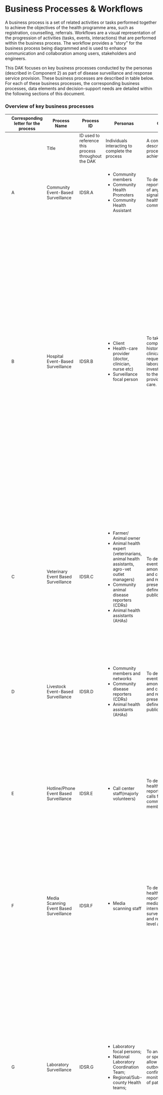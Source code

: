# Business Processes & Workflows

A business process is a set of related activities or tasks performed together to achieve the objectives of the health programme area, such as registration, counselling, referrals. Workflows are a visual representation of the progression of activities (tasks, events, interactions) that are performed within the business process. The workflow provides a “story” for the business process being diagrammed and is used to enhance communication and collaboration among users, stakeholders and engineers.

This DAK focuses on key business processes conducted by the personas (described in Component 2) as part of disease surveillance and response service provision. These business processes are described in table below. For each of these business processes, the corresponding business processes, data elements and decision-support needs are detailed within the following sections of this document. 


### Overview of key business processes

<table class="table table-bordered table-hover table-striped">
    <thead>
        <tr>
            <th></th>
            <th>Corresponding letter for the process</th>
            <th>Process Name</th>
            <th>Process ID</th>
            <th>Personas</th>
            <th>Objectives</th>
            <th>Task set</th>
        </tr>
    </thead>
    <tbody>
    <tr>
            <td></td>
            <td></td>
            <td>Title</td>
            <td>ID used to
            reference this
            process
            throughout the
            DAK
            </td>
            <td>Individuals
            interacting to
            complete the
            process
            </td>
            <td>A concrete
            statement
            describing what
            the process
            seeks to achieve
            </td>
            <td>The general set of activities performed within the process</td>
    </tr>
    <tr>
            <td></td>
            <td>A</td>
            <td>Community Event-Based Surveillance</td>
            <td>IDSR.A</td>
            <td>
                <ul>
                    <li>Community members</li>
                    <li>Community Health Promoters</li>
                    <li>Community Health Assistant</li>
                </ul>
            </td>
            <td>To detect, verify and report the presence of any pre-defined signals for public health events at the community level.</td>
            <td>
            <p><em> Starting point: The CHW/CHP receives signal information, and reports to CHAs.</em> </p>
            <ul>
                <li>Triage and verifies the signal</li>
                <li>Send report to sub county officials</li>
            </ul>
            </td>
    </tr>
    <tr>
            <td></td>
            <td>B</td>
            <td>Hospital Event-Based Surveillance</td>
            <td>IDSR.B</td>
            <td>
                <ul>
                    <li>Client</li>
                    <li>Health-care provider (doctor, clinician, nurse etc)</li>
                    <li>Surveillance focal person</li>
                </ul>
            </td>
            <td>To take a comprehensive client history, conduct a clinical examination, request for laboratory investigation, report to the next level and provide medical care.</td>
            <td>
            <p><em>Starting point: Client visits the health facility to seek medical attention.</em></p>
            <ul>
                <li>Take client history and perform clinical examination</li>
                <li>Identify suspected cases based on clinical symptoms and examination.</li>
                <li>Notify/Send a report to the SFP of suspected cases/events of public health importance.</li>
                <li>Request lab test for further investigation.</li>
                <li>Specimen transfer to referral lab, fill referral form, lab request form and complete MOH 502</li>
                <li>The referral lab sends an investigation report to the requesting facility.</li>
                <li>The HCW proceeds to provide medical care to the client with confirmed cases.</li>
                <li>The results of the confirmed case and sample are sent to the National referral lab.</li>
                <li>Once the case is confirmed at the national referral lab, the outbreak/case report may be communicated with the public.</li>
            </ul>
            </td>
    </tr>
    <tr>
            <td></td>
            <td>C</td>
            <td>Veterinary Event Based Surveillance</td>
            <td>IDSR.C</td>
            <td>
                <ul>
                    <li>Farmer/ Animal owner</li>
                    <li>Animal health expert (veterinarians, animal health assistants, agro-vet outlet managers)</li>
                    <li>Community animal disease reporters (CDRs)</li>
                    <li>Animal health assistants (AHAs)</li>
                </ul>
            </td>
            <td>To detect zoonotic events in animals, amongst themselves and contacts, verify and report the presence of any pre-defined signals for public health events</td>
            <td>
            <p><em>Starting point: Client reports of animal disease symptoms or outbreak of disease in animals.</em></p>
            <ul>
                <li>Animal health expert gathers clinical information, conducts a clinical examination and lab investigations.</li>
                <li>Verifies if a pre-defined signal is considered a detected signal.</li>
                <li>Report all the detected signals to the AHAs/CHAs</li>
                <li>Triages and verifies as true event</li>
                <li>Sends a report to the sub county for risk assessment and response.</li>
            </ul>
            </td>
    </tr>
    <tr>
            <td></td>
            <td>D</td>
            <td>Livestock Event-Based Surveillance</td>
            <td>IDSR.D</td>
            <td>
                <ul>
                    <li>Community members and networks</li>
                    <li>Community disease reporters (CDRs)</li>
                    <li>Animal health assistants (AHAs)</li>
                </ul>
            </td>
            <td>To detect zoonotic events in animals, amongst themselves and contacts, verify and report the presence of any pre-defined signals for public health events.</td>
            <td>
            <p><em>Starting point: Client reports of animal disease symptoms or outbreak of disease in animals.</em></p>
            <ul>
                <li>Community members report all the detected signals to the CDRs.</li>
                <li>CDRs report all the detected signals to the AHAs.</li>
            </ul>
            </td>
    </tr>
    <tr>
            <td></td>
            <td>E</td>
            <td>Hotline/Phone Event Based Surveillance </td>
            <td>IDSR.E</td>
            <td>
                <ul>
                    <li>Call center staff(majorly volunteers)</li>
                </ul>
            </td>
            <td>To detect public health events reported through calls from community members.</td>
            <td>
            <p><em>Starting point: The call center receives a call reporting an event.</em></p>
            <ul>
                <li>The call center staff reports event to county EOC contacts to verify and confirm event.</li>
                <li>The event is also displayed on the dashboard, and put on alert mode.</li>
                <li>Once the event has been verified, it is put on response mode.</li>
                <li>The EOC then proceeds to contact the related respondents, e..g. Fire department</li>
            </ul>
            </td>
    </tr>
    <tr>
            <td></td>
            <td>F</td>
            <td>Media Scanning Event Based Surveillance</td>
            <td>IDSR.F</td>
            <td>
                <ul>
                    <li>Media scanning staff</li>
                </ul>
            </td>
            <td>To detect public health events reported through media sources or internet bio-surveillance systems and report to next level authorities. </td>
            <td>
            <p><em>Starting point: Manual Media Scanning by dedicated staff or digital surveillance system scanning of online sources for health events and emerging threats .</em></p>
            <ul>
                <li>Match signals with pre-defined signals.</li>
                <li>Report all detected signals to the CHA/AHA or  sub county for risk assessment and response.</li>
            </ul>
            </td>
    </tr>
    <tr>
            <td></td>
            <td>G</td>
            <td>Laboratory Surveillance</td>
            <td>IDSR.G</td>
            <td>
                <ul>
                    <li>Laboratory focal persons;</li>
                    <li>National Laboratory Coordination Team;</li>
                    <li>Regional/Sub-county Health teams;</li>
                </ul>
            </td>
            <td>To analyse samples or specimens to allow for detection of outbreaks, confirmation, and monitoring mutations of pathogens.</td>
            <td>
            <p><em>Starting point: A health worker orders a lab test for a suspected case. </em></p>
            <ul>
                <li>Specimen collected, labeled and transported to the designated health facility or national lab according to SOPs.</li>
                <li> The lab analyses the sample/specimen and generates results. </li>
                <li>Results are shared with the requesting facility and SCDSC. </li>
                <li>If necessary, samples are sent for confirmatory testing at the national lab.</li>
                <li>Confirmed lab results are entered into KHIS for national reporting.</li>
                <li>Global / Collaborating Reference Laboratories may also conduct additional analysis on referred specimens or isolates as appropriate</li>
            </ul>
            </td>
    </tr>
    <tr>
            <td></td>
            <td>H</td>
            <td>Point of Entry Surveillance</td>
            <td>IDSR.H</td>
            <td>
                <ul>
                    <li>POE Surveillance Officer </li>
                    <li>Immigration Officer</li>
                    <li>Sub county disease surveillance coordinator</li>
                    <li>POE RRT</li>
                </ul>
            </td>
            <td>To detect, report and respond to ill travellers with suspected/confirmed cases of communicable diseases or other public health events.</td>
            <td>
            <p><em>Starting point: During screening, port health Staff  detects an ill traveller <strong>OR</strong> Conveyance crew (Airline/ship/train/bus)  report/notify of ill travelers or deaths on board</em></p>
            <ul>
                <li>POE surveillance officers, immigration officers assess ill travellers for potential public health risk  </li>
                <li>Rapid isolation of ill traveller if they meet the standard case definition of specific notifiable disease</li>
                <li>Rapid assessment by standby health teams to determine if a communicable disease of public health concern is suspected</li>
                <li>Notify the sub county disease surveillance coordinator (SCDSC) and port health RRT</li>
                <li>Safe transportation of severely ill travelers or those with a suspected communicable disease of public health concern to designated nearby health facility</li>
                <li>Notify the health facility of the suspected case and provide them with the necessary information for preparedness</li>
                <li>Report suspected cases  to SCDSC immediately, ensure proper documentation, and  institute public health measures including IPC ,</li>
                <li>Conduct contact tracing and follow up of contacts</li>
                <li> activate the POE Public Health Contingency Plan.</li>
                <li>Risk communication to the point of entry community.</li>
                <li>Cross-border coordination  Port health officer will liaise with counterpart  in neighbouring country to relay info on traveller with suspected case of public health concern</li>
            </ul>
            </td>
    </tr>
    <tr>
            <td></td>
            <td>I</td>
            <td>Acute Humanitarian Emergency</td>
            <td>IDSR.I</td>
            <td>
                <ul>
                    <li>National Disease Surveillance Coordinators</li>
                    <li>County and Subcounty disease surveillance officers</li>
                    <li>County and National PHEOC</li>
                    <li>Rapid Response Team</li>
                    <li>Incident Management Team</li>
                </ul>
            </td>
            <td>To track emerging health threats, detect outbreaks early, and guide emergency interventions.</td>
            <td>
            <p><em>tarting point: Risk Assessment & Priority Disease Identification</em></p>
            <ul>
                <li>Identification of new cases</li>
                <li>Automated analysis on aggregated data is conducted to document and describe disease trends and crossing of thresholds</li>
                <li>Verification of alerts</li>
                <li>Outbreak invstigation</li>
                <li>Outbreak response</li>
                <li>Re-establishment all the IDSR structures and focal points and After-Action Review (AAR) by MoH</li>
            </ul>
            </td>
    </tr>
    <tr>
            <td></td>
            <td>J</td>
            <td>Food Surveillance</td>
            <td>IDSR.J</td>
            <td>
                <ul>
                    <li>County and Sub county public health officers</li>
                </ul>
            </td>
            <td>To detect and manage food borne outbreaks early</td>
            <td>
            <p><em>Starting point: Reception of sampling prompt</em></p>
            <ul>
                <li>Fill sampling Form</li>
                <li>Submit form and specimen to County/ National Lab</li>
                <li>Send results to public health officers</li>
                <li>Destruction of contaminated food substances</li>
            </ul>
            </td>
    </tr>
    <tr>
            <td></td>
            <td>K</td>
            <td>Reporting and monitoring of indicators</td>
            <td>IDSR.K</td>
            <td>
                <ul>
                    <li>Health facility, County and Subcounty disease surveillance focal persons</li>
                </ul>
            </td>
            <td></td>
            <td>
            <p><em>Starting point: Detection and Initial report by the fastest means possible (telephone, e-mail, text message, social media) to Sub county health team</em></p>
            <ul>
                <li>Submit follow up standardized case-based report and matching lab request </li>
                <li>Weekly Data Analysis at Sub-County Level</li>
                <li>Weekly Reporting of Immediate Notifiable Diseases</li>
                <li>If no cases of a reportable disease are detected, a zero (0) is recorded in the reporting form.</li>
                <li>Summary data for endemic diseases is reported monthly to the sub county.</li>
                <li>Sub-county reports are uploaded to the Kenya Health Information System (KHIS) for national and county-level access</li>
                <li>If a potential Public Health Emergency of International Concern (PHEIC) is suspected, the Sub-County Disease Surveillance Coordinator should report to the DDSR and County Surveillance Coordinator immediately using the fastest means.</li>
            </ul>
            </td>
    </tr>
    </tbody>
</table>

### Business process symbols used in workflows
<table class="table table-hover table-striped table-bordered">
    <thead>
        <tr>
            <th>Symbol</th>
            <th>Symbol Name</th>
            <th>Description</th>
        </tr>
    </thead>
    <tbody>
    <tr>
            <td><img title="Pool" alt="Pool" src="/input/images/pool.png"/></td>
            <td><strong>Pool</strong></td>
            <td>
            The pool assumes process control – in other words, it assigns the tasks. A pool consists of one or more “swim lanes” that depict all the individuals or types of users that are involved in carrying out the business process or workflow. Diagrams should be clear, neat and easy for all viewers to understand the relationships across the different swim lanes. For example, a pool would depict the business process of conducting an outreach activity, which involves multiple stakeholders represented by different lanes in that pool. <br>
            A business process diagram can contain two or more pools that connect through message flows (messages received from outside of the pool). This indicates different process owners collaborating and exchanging information.
            For example, in the case of a referral, the health facility “A” (the referring facility) represents the process owner that assigns internally the tasks for the actors represented as swim lanes in the pool.  The health facility “B” (the receiving facility) has allocated its own pool and it’s considered a different process owner, with the same role. These 2 facilities exchange information relevant for a referral (client history, referral details, etc.), represented as message flows, but each facility has control only over the internal activities, without directly impacting the activities of the other facility.
            </td>
    </tr>
    <tr>
            <td><img title="Swim Lane" alt="Swim Lane" src="/input/images/swim_lane.png"/></td>
            <td><strong>Swim Lane</strong></td>
            <td>Each individual or type of user is assigned to a swim lane, a designated area for noting the activities performed or expected of that specific actor. For example, a family planning health worker may have one swim lane; the supervisor would be in another swim lane; the clients/patients would be classified in another swim lane. If the activities can be performed by either actor, then those activities can be depicted overlapping the two relevant swim lanes.
            </td>
    </tr>
    <tr>
            <td><img title="Start event or Trigger Event" alt="Start event or Trigger Event" src="/input/images/start_event.png"/></td>
            <td><strong>Start event or Trigger Event</strong></td>
            <td>The workflow diagram should contain both a start and an end event, defining the beginning and completion of the task, respectively.</td>
    </tr>
    <tr>
            <td><img title="Start event message" alt="Start event message" src="/input/images/start_event_message.png"/></td>
            <td><strong>Start event message</strong></td>
            <td>This is a type of a start event. In some instances, the workflow can start with a message. A “message” in business process model and notation does not mean only letters, emails or calls, but includes also information exchanged between 2 different systems, such as data exchange, notifications, etc. Any action that refers to a specific addressee and represents or contains information for the addressee is a message.</td>
    </tr>
    <tr>
            <td><img title="End Event" alt="End Event" src="/input/images/end_event.png"/></td>
            <td><strong>End Event</strong></td>
            <td>There can be multiple end events depicted across multiple swimlanes in a business process diagram. However, for diagram clarity, there should only be one end event per swim lane.</td>
    </tr>
    <tr>
            <td><img title="Activity, Process, Step or Task" alt="Activity, Process, Step or Task" src="/input/images/activity_task_process.png"/></td>
            <td><strong>Activity, Process, Step or Task</strong></td>
            <td>Each activity should start with a verb, e.g. for example, “Register client”, or “Calculate risk”. Between the start and end of a task, there should be a series of activities noted - in the successive actions performed by the actor for that swim lane. There can also be sub-processes within each activity (see next row).</td>
    </tr>
    <tr>
            <td><img title="Activity with sub-process" alt="Activity with sub-process" src="/input/images/activity_with_subprocess.png"/></td>
            <td><strong>Activity with sub-process</strong></td>
            <td>This symbol denotes an activity that has a much longer sub-process, to be detailed in another diagram. If the diagram starts to become too complex and unhelpful, the sub-process symbol should be used to reference this sub-another process depicted on another diagram page. (Activity with sub-process in grey box is not covered in this DAK).
            </td>
    </tr>
    <tr>
            <td><img title="Activity with business rule" alt="Activity with business rule" src="/input/images/activity_with_business_rule.png"/></td>
            <td><strong>Activity with business rule</strong></td>
            <td>This denotes a decision-making activity that requires the business rule, decision-support logic or scheduling logic, to be detailed in a decision-support table. This means that the logic described in the decision-support table will come into play during this activity as outlined in the business process. This is usually reserved for complex decisions. 
            </td>
    </tr>
    <tr>
            <td><img title="Sequence flow" alt="Sequence flow" src="/input/images/sequence_flow.png"/></td>
            <td><strong>Sequence flow</strong></td>
            <td>This symbol denotes the flow direction from one process to the next. The end event should not have any output arrows. All symbols (except Start event) may have an unlimited number of input arrows. All symbols (except End event and the Gateway) should have one and only one output arrow, leading to a new symbol, looping back to a previously used symbol, or pointing to the Eend event symbol. Connecting arrows should not intersect (cross) each other. 
            </td>
    </tr>
    <tr>
            <td><img title="Message flow" alt="Message flow" src="/input/images/message_flow.png"/></td>
            <td><strong>Message flow</strong></td>
            <td>This denotes the flow of data or information from one process to another. This is usually used for when data are shared across pools. 
            </td>
    </tr>
    <tr>
            <td><img title="Exclusive Gateway" alt="Gateway" src="/input/images/exclusive_gateway.png"/></td>
            <td><strong>Exclusive Gateway</strong></td>
            <td>This symbol is used to depict a fork, or decision point, in the workflow, which may be a simple binary (e.g. yes/no) filter with two corresponding output arrows, or a different set of outputs. <br>
            There should only be two different outputs that originate from the decision point. If you find yourself needing more than two output or sequence flow arrows, you most likely are trying to depict decision-support logic or a business rule. This should be depicted as an activity with business rule (above) instead. </td>
    </tr>
    <tr>
            <td><img title="Parallel Gateway" alt="Parallel Gateway" src="/input/images/parallel_gateway.png"/></td>
            <td><strong>Parallel Gateway</strong></td>
            <td>The parallel gateway can be used to model concurrency in a process. This type of gateway allows forking into multiple paths of execution or joining multiple incoming paths of execution. An important difference with other gateway types is that the parallel gateway does not evaluate conditions. </td>
    </tr>
    <tr>
            <td><img title="Throw – Link" alt="Throw – Link" src="/input/images/throw_link.png"/></td>
            <td><strong>Throw – Link</strong></td>
            <td>The “Throw–Link” serves as the start of an off-page connector. It is the end of the process when there is no more room on your page for that workflow. It is the end of a process on your current page or the end of a sub-process that is part of a larger process. When used, there will need to be a corresponding “Catch–Link” on the other page that shows the continuation of the workflow.  that follows the “Throw–Link”. 
            </td>
    </tr>
    <tr>
            <td><img title="Catch – Link" alt="Catch – Link" src="/input/images/catch_link.png"/></td>
            <td><strong>Catch – Link</strong></td>
            <td>The “Catch–Link” serves as an off-page connector. It is the start of a new process that follows a previous process, a continuation of a process from a previous page,  on a different page from the “Throw – Link” or the start of a sub-process that is part of a larger process. Every “CatchLink” needs to align with at least one corresponding There needs to be a “Throw–Link” that is aligned to the prior process diagram “Catch – Link”. 
            </td>
    </tr>
    <tr>
            <td><img title="Ad hoc subprocess" alt="Ad Hoc subprocess" src="/input/images/ad_hoc_subprocess.png"/></td>
            <td><strong>Ad hoc subprocess</strong></td>
            <td>An ad hoc subprocess can contain multiple activities (tasks or subprocesses), which can be executed in any order, executed several times, or skipped. However, not all these activities need to be finished before moving on to the next activity.
            </td>
    </tr>
    <tr>
            <td><img title="Loop activity" alt="Loop activity" src="/input/images/loop_activity.png"/></td>
            <td><strong>Loop activity</strong></td>
            <td>This “Loop Activity” or loop task symbolizes an activity or task that is repeated until it no longer needs to be repeated. For example, vaccine administration can happen as many times as the number of vaccines that need to be given. 
            </td>
    </tr>
    </tbody>
</table>

### Overview of IDSR Processes
<div class="text-center">
<img title="Event Based Surveillance" alt="Event Based Surveillance" src="/input/images/event_based_surveillance.png"/>
<br>
<p><strong>Signal triage</strong> is the process of sorting out (filtering) reported signals to identify which ones are mostly likely to be real events.</p>
<p> Guiding triage questions: <br>
1. Does the reported information match any pre-defined EBS signal? <br>
2. Is the information relevant for EWAR? (Is it on-going?) <br>
3. Has the signal not been reported previously (Not a duplicate)? <br>
Any signal that gets a “YES” response to all the three questions is subjected to verification <br>
</p>
<p><strong>Risk Assessment</strong> is the process of determining the level of risk of an event poses to public health and recommending the appropriate level response needed</p>
<p>Tools such as risk characterization matrix can be used to guide decision making.</p>
<img title="Risk Characterization Matrix" alt="Risk Characterization Matrix" src="/input/images/risk_characterization_matrix.png"/> 
</div>


### Workflow A: Community event based surveillance (CEBS) business process

<div class="text-center">
<img title="Community-Event-Based Surveillance Workflow" alt="Community-Event-based surveillance Workflow" src="/input/images/community_event_based_surveillance.png"/>
<br>
<p><strong>Objective: </strong> To detect, verify and report the presence of any pre-defined signals for public health events at the community level. </p>
<p><strong> Community Event Based Surveillance pre-defined signals: </strong></p>
<p> 
<ul>
<li>Two or more people presenting with similar signs and symptoms in a community within a week</li>
<li>Any death in the Community</li>
<li>Any child under 15 years with sudden weakness of the legs or arms </li>
<li>Increase in number of people older than 5 years with lots of watery diarrhea</li>
<li>Increased sickness including abortions and/or deaths of animals (wild or domestic and poultry/ birds or fish)</li>
<li>Any event that causes public health anxiety/concern  </li>
</ul>
</p>
</div>

### Workflow B:  Health Facility EBS business process
<div class="text-center">
<img title="Health facility event-based surveillance Workflow" alt="Health facility event-based surveillance Workflow" src="/input/images/health_facility_event_based_surveillance_workflow.png"/>
<br>
<p><strong>Objective: </strong>To promptly diagnose and report events that are likely to present threats to public health at health facilities by health care workers.</p>
<p><strong>Health Facility EBS pre-defined signals: </strong></p>
<p>
<ul>
<li>Two or more cases with similar symptoms and signs from the same community, social grouping, or function that required hospitalization within a week</li>
<li>Any healthcare worker who develops signs and symptoms during/after caring for a patient with similar illness</li>
<li>An increase in the number of patients (outpatients and inpatients); laboratory requests; prescriptions; etc. at the health facility</li>
</ul>
</p>
</div>

### Workflow C: Veterinary EBS business process
<div class="text-center">
<img title="Veterinary Event-Based Surveillance Workflow" alt="Veterinary Event-Based Surveillance Workflow" src="/input/images/veterinary_event_based_surveillance_workflow.png"/>
<br>
<p><strong>Objective: </strong>To detect zoonotic events in animals, amongst themselves and contacts, verify and report the presence of any pre-defined signals for public health events.</p>
<p><strong>Veterinary EBS pre-defined signals: </strong></p>
<p>
<ul>
<li>A cluster of animals with similar clinical signs from the same herd (farm, ranch, watering/feeding area, market, village/estate, etc.) that require treatment within a week.</li>
<li>Any animal health care worker/ handler who develops an illness suspected to have been contracted from a sick animal.</li>
</ul>
</p>
</div>

### Workflow G: Laboratory Surveillance business process
<div class="text-center">
<img title="Laboratory Surveillance Workflow" alt="Laboratory Surveillance Workflow" src="/input/images/laboratory_surveillance_workflow.png"/>
<br>
<p><strong>Objective: </strong>To collect, test, and report laboratory results in a timely manner.</p>
</div>

### Workflow H: Point of Entry Surveillance business process
<div class="text-center">
<img title="Point of Entry Surveillance Workflow" alt="Point of Entry Surveillance Workflow" src="/input/images/point_of_entry_surveillance_workflow.png"/>
<br>
<p><strong>Objective: </strong>To detect and prevent the introduction or spread of infectious diseases and other public health threats through designated points of entry (ports, airports and ground crossings); alert and response to international public health emergencies; global partnerships and international collaboration</p>
</div>

### Workflow J: Food Surveillance business process
<div class="text-center">
<img title="Food Surveillance Workflow" alt="Food Surveillance Workflow" src="/input/images/food_surveillance_workflow.png"/>
<br>
<p><strong>Objective: </strong>To routinely monitor for hazards in food, and inform the National MOH Division of any contaminated products detected in the market.</p>
</div>

### Workflow K: Reporting and monitoring of indicators business process
<div class="text-center">
<img title="Reporting and Monitoring of Indicators Workflow" alt="Reporting and Monitoring of Indicators Workflow" src="/input/images/reporting_and_monitoring_of_indicators_workflow.png"/>
<br>
<p><strong>Objective: </strong>To aggregate client-level data into validated, aggregate reports, use the data, and submit reports</p>
</div>


#### Reporting and data use business process notes and annotations
<p><strong> General Notes </strong></p>
<p>Digital, case-based surveillance systems have several advantages compared with the more traditional paper-based aggregated systems, such as reductions in the recording and reporting workload of frontline workers, better data quality, faster access to data at all levels, more flexible data analysis and enhanced use of data through record linkage between databases. For this reason, WHO encourages countries to make the transition from paper-based aggregated to case-based digital surveillance.</p>

1. **Check data quality**
   - Health-care facility data are reviewed for accuracy, validity and completeness.
   - This can be supported through automated checks in a digital system.

2. **Were data quality issues found?**

3. **Correct fixable data quality issues**
   - Where possible, inaccurate, invalid or incomplete data should be checked against source records and corrected according to the national standard operating procedures.
   - Depending on local policy, this step might need to be delegated to a person with the appropriate data access rights.

4. **Generate aggregate reports**
   - The health worker generates aggregate reports of predefined indicators aligned with national monitoring and evaluation guidelines.
   - This can be automated and done digitally.

5. **Check the aggregate reports**
   - Check for any potential remaining data quality issues such as implausible values or outputs.

6. **Were issues found in the reports?**
   - If so, return to step 3.

7. **Analyse and interpret the reports**
   - The analyses and interpretation of the reports should identify opportunities to improve the performance of the health-care facility, such as tracing missing data or contacting patients who have not attended a clinic.
   - Data analysis and interpretation can be done regularly and should not be limited to the reporting schedule.

8. **Take actions based on the findings**
   - Findings from the reports can inform corrective actions.

9. **Submit data electronically**
   - This can be automated and done digitally.
   - Depending on the local policies and system design, an active “submission” may not be needed and the district-level, provincial-level and national-level ministry of health should be able to access data directly for reporting purposes.

10. **Reveiw the submitted data**
    - The sub county health office reviews the quality of the submitted data.

11. **Provide feedback to th facility**
    - The focal person at the district level will provide feedback to the facility. If data quality issues are identified, the facility may be required to restart the process and resubmit the reports.
